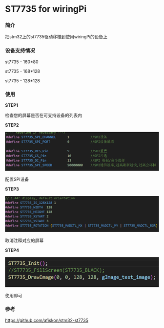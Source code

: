 # ST7735 for wiringPi

### 简介

把stm32上的st7735驱动移植到使用wiringPi的设备上

### 设备支持情况

st7735 - 160*80

st7735 - 168*128

st7735 - 128*128

### 使用

**STEP1**

检查您的屏幕是否在可支持设备的列表内

**STEP2**

![](./pics/spi_dev.png)

配置SPI设备

**STEP3**

![](./pics/screen.png)

取消注释对应的屏幕

**STEP4**

![](./pics/use.png)

使用即可

### 参考

https://github.com/afiskon/stm32-st7735

